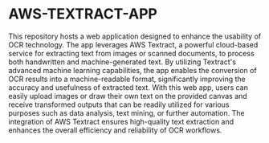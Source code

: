# AWS-TEXTRACT-APP

This repository hosts a web application designed to enhance the usability of OCR technology. The app leverages AWS Textract, a powerful cloud-based service for extracting text from images or scanned documents, to process both handwritten and machine-generated text. By utilizing Textract's advanced machine learning capabilities, the app enables the conversion of OCR results into a machine-readable format, significantly improving the accuracy and usefulness of extracted text. With this web app, users can easily upload images or draw their own text on the provided canvas and receive transformed outputs that can be readily utilized for various purposes such as data analysis, text mining, or further automation. The integration of AWS Textract ensures high-quality text extraction and enhances the overall efficiency and reliability of OCR workflows.
